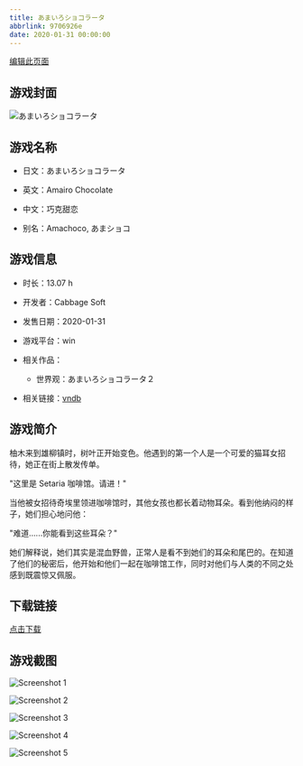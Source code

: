 ```yaml
---
title: あまいろショコラータ
abbrlink: 9706926e
date: 2020-01-31 00:00:00
---
```

[编辑此页面](https://github.com/ACG-3/ADV3-source/blob/main/source/_posts/games/%E3%81%82%E3%81%BE%E3%81%84%E3%82%8D%E3%82%B7%E3%83%A7%E3%82%B3%E3%83%A9%E3%83%BC%E3%82%BF.md)

## 游戏封面

![あまいろショコラータ](https://pan.timero.xyz/d/onedrive/img_lib_001/%E3%81%82%E3%81%BE%E3%81%84%E3%82%8D%E3%82%B7%E3%83%A7%E3%82%B3%E3%83%A9%E3%83%BC%E3%82%BF_cover.avif)


## 游戏名称

- 日文：あまいろショコラータ
- 英文：Amairo Chocolate
- 中文：巧克甜恋

- 别名：Amachoco, あまショコ


## 游戏信息

- 时长：13.07 h
- 开发者：Cabbage Soft
- 发售日期：2020-01-31
- 游戏平台：win
- 相关作品：
   - 世界观：あまいろショコラータ２

- 相关链接：[vndb](https://vndb.org/v26581)


## 游戏简介

柚木来到雄柳镇时，树叶正开始变色。他遇到的第一个人是一个可爱的猫耳女招待，她正在街上散发传单。

"这里是 Setaria 咖啡馆。请进！"

当他被女招待奇埃里领进咖啡馆时，其他女孩也都长着动物耳朵。看到他纳闷的样子，她们担心地问他：

"难道......你能看到这些耳朵？"

她们解释说，她们其实是混血野兽，正常人是看不到她们的耳朵和尾巴的。在知道了他们的秘密后，他开始和他们一起在咖啡馆工作，同时对他们与人类的不同之处感到既震惊又佩服。




## 下载链接

[点击下载](https://pan.timero.xyz/onedrive/adv_lib_001/%E3%81%82%E3%81%BE%E3%81%84%E3%82%8D%E3%82%B7%E3%83%A7%E3%82%B3%E3%83%A9%E3%83%BC%E3%82%BF)


## 游戏截图


![Screenshot 1](https://pan.timero.xyz/d/onedrive/img_lib_001/%E3%81%82%E3%81%BE%E3%81%84%E3%82%8D%E3%82%B7%E3%83%A7%E3%82%B3%E3%83%A9%E3%83%BC%E3%82%BF_Screenshot_1.avif)

![Screenshot 2](https://pan.timero.xyz/d/onedrive/img_lib_001/%E3%81%82%E3%81%BE%E3%81%84%E3%82%8D%E3%82%B7%E3%83%A7%E3%82%B3%E3%83%A9%E3%83%BC%E3%82%BF_Screenshot_2.avif)

![Screenshot 3](https://pan.timero.xyz/d/onedrive/img_lib_001/%E3%81%82%E3%81%BE%E3%81%84%E3%82%8D%E3%82%B7%E3%83%A7%E3%82%B3%E3%83%A9%E3%83%BC%E3%82%BF_Screenshot_3.avif)

![Screenshot 4](https://pan.timero.xyz/d/onedrive/img_lib_001/%E3%81%82%E3%81%BE%E3%81%84%E3%82%8D%E3%82%B7%E3%83%A7%E3%82%B3%E3%83%A9%E3%83%BC%E3%82%BF_Screenshot_4.avif)

![Screenshot 5](https://pan.timero.xyz/d/onedrive/img_lib_001/%E3%81%82%E3%81%BE%E3%81%84%E3%82%8D%E3%82%B7%E3%83%A7%E3%82%B3%E3%83%A9%E3%83%BC%E3%82%BF_Screenshot_5.avif)

